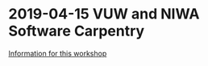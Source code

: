 # 2019-04-15 VUW and NIWA Software Carpentry

[Information for this workshop](https://eresearchsandpit.github.io/2019-04-15-Victoria_NiWA/)